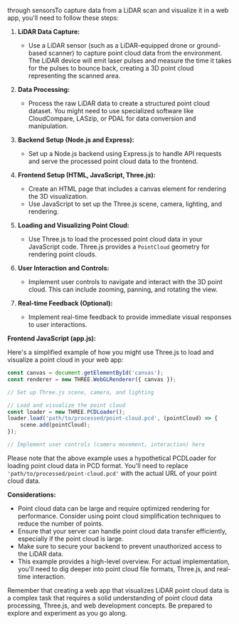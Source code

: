 through sensorsTo capture data from a LiDAR scan and visualize it in a web app, you'll need to follow these steps:

1. **LiDAR Data Capture:**
   - Use a LiDAR sensor (such as a LiDAR-equipped drone or ground-based scanner) to capture point cloud data from the environment. The LiDAR device will emit laser pulses and measure the time it takes for the pulses to bounce back, creating a 3D point cloud representing the scanned area.

2. **Data Processing:**
   - Process the raw LiDAR data to create a structured point cloud dataset. You might need to use specialized software like CloudCompare, LASzip, or PDAL for data conversion and manipulation.

3. **Backend Setup (Node.js and Express):**
   - Set up a Node.js backend using Express.js to handle API requests and serve the processed point cloud data to the frontend.

4. **Frontend Setup (HTML, JavaScript, Three.js):**
   - Create an HTML page that includes a canvas element for rendering the 3D visualization.
   - Use JavaScript to set up the Three.js scene, camera, lighting, and rendering.

5. **Loading and Visualizing Point Cloud:**
   - Use Three.js to load the processed point cloud data in your JavaScript code. Three.js provides a `PointCloud` geometry for rendering point clouds.

6. **User Interaction and Controls:**
   - Implement user controls to navigate and interact with the 3D point cloud. This can include zooming, panning, and rotating the view.

7. **Real-time Feedback (Optional):**
   - Implement real-time feedback to provide immediate visual responses to user interactions.

**Frontend JavaScript (app.js):**

Here's a simplified example of how you might use Three.js to load and visualize a point cloud in your web app:

```javascript
const canvas = document.getElementById('canvas');
const renderer = new THREE.WebGLRenderer({ canvas });

// Set up Three.js scene, camera, and lighting

// Load and visualize the point cloud
const loader = new THREE.PCDLoader();
loader.load('path/to/processed/point-cloud.pcd', (pointCloud) => {
    scene.add(pointCloud);
});

// Implement user controls (camera movement, interaction) here
```

Please note that the above example uses a hypothetical PCDLoader for loading point cloud data in PCD format. You'll need to replace `'path/to/processed/point-cloud.pcd'` with the actual URL of your point cloud data.

**Considerations:**

- Point cloud data can be large and require optimized rendering for performance. Consider using point cloud simplification techniques to reduce the number of points.
- Ensure that your server can handle point cloud data transfer efficiently, especially if the point cloud is large.
- Make sure to secure your backend to prevent unauthorized access to the LiDAR data.
- This example provides a high-level overview. For actual implementation, you'll need to dig deeper into point cloud file formats, Three.js, and real-time interaction.

Remember that creating a web app that visualizes LiDAR point cloud data is a complex task that requires a solid understanding of point cloud data processing, Three.js, and web development concepts. Be prepared to explore and experiment as you go along.
